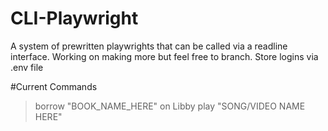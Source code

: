 # CLI-Playwright
A system of prewritten playwrights that can be called via a readline interface. Working on making more but feel free to branch. Store logins via .env file

#Current Commands
> borrow "BOOK_NAME_HERE" on Libby
> play "SONG/VIDEO NAME HERE"
